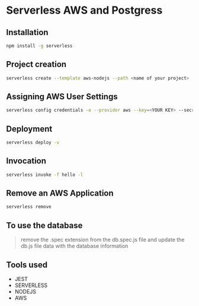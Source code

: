# Serverless AWS and Postgress

## Installation

```sh
npm install -g serverless
```

## Project creation

```sh
serverless create --template aws-nodejs --path <name of your project>
```

## Assigning AWS User Settings

```sh
serverless config credentials -o --provider aws --key=<YOUR KEY> --secret=<YOUR SECRET KEY>
```

## Deployment

```sh
serverless deploy -v
```


## Invocation
```sh
serverless invoke -f hello -l
```

## Remove an AWS Application
```sh 
serverless remove
```

## To use the database

> remove the .spec extension from the db.spec.js file and update the db.js file data with the database information

## Tools used
- JEST
- SERVERLESS
- NODEJS
- AWS

